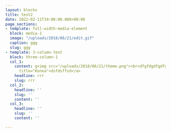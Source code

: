 ```yaml
---
layout: blocks
title: test2
date: 2022-02-11T19:00:00.000+00:00
page_sections:
- template: full-width-media-element
  block: media-1
  image: "/uploads/2018/06/21/edit.gif"
  caption: ggg
  slug: ggg
- template: 3-column-text
  block: three-column-1
  col_1:
    content: g<img src="/uploads/2018/06/21/theme.png"><br>dfgfdgdfgdfgdfg<br><a href="/"
      title="Копка">dsfdsffsd</a>
    headline: rrr
    slug: rrr
  col_2:
    headline: ''
    slug: ''
    content: ''
  col_3:
    headline: ''
    slug: ''
    content: ''

---
```

